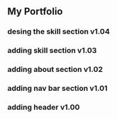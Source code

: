 ## My Portfolio

### desing the skill section v1.04

### adding skill section v1.03

### adding about section v1.02

### adding nav bar section v1.01

### adding header v1.00
